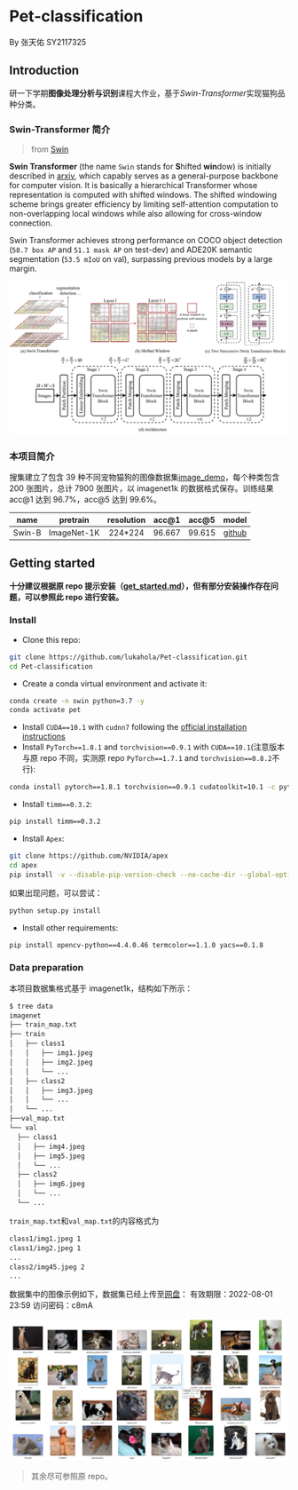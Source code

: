 # Pet-classification

By 张天佑 SY2117325

## Introduction

研一下学期**图像处理分析与识别**课程大作业，基于*Swin-Transformer*实现猫狗品种分类。

### Swin-Transformer 简介

> from [Swin](https://github.com/microsoft/Swin-Transformer)

**Swin Transformer** (the name `Swin` stands for **S**hifted **win**dow) is initially described in [arxiv](https://arxiv.org/abs/2103.14030), which capably serves as a
general-purpose backbone for computer vision. It is basically a hierarchical Transformer whose representation is
computed with shifted windows. The shifted windowing scheme brings greater efficiency by limiting self-attention
computation to non-overlapping local windows while also allowing for cross-window connection.

Swin Transformer achieves strong performance on COCO object detection (`58.7 box AP` and `51.1 mask AP` on test-dev) and
ADE20K semantic segmentation (`53.5 mIoU` on val), surpassing previous models by a large margin.

![teaser](https://raw.githubusercontent.com/lukahola/Swin-Pet/main/figures/teaser.png)

### 本项目简介

搜集建立了包含 39 种不同宠物猫狗的图像数据集[image_demo](https://github.com/lukahola/Swin-Pet/tree/main/image_demo)，每个种类包含 200 张图片，总计 7900 张图片，以 imagenet1k 的数据格式保存。训练结果 acc@1 达到 96.7%，acc@5 达到 99.6%。

|  name  |  pretrain   | resolution | acc@1  | acc@5  |                                          model                                           |
| :----: | :---------: | :--------: | :----: | :----: | :--------------------------------------------------------------------------------------: |
| Swin-B | ImageNet-1K |  224\*224  | 96.667 | 99.615 | [github](https://github.com/lukahola/Swin-Pet/raw/main/checkpoint/ckpt_epoch_260_39.pth) |

## Getting started

**十分建议根据原 repo 提示安装（[get_started.md](https://github.com/microsoft/Swin-Transformer/blob/main/get_started.md)），但有部分安装操作存在问题，可以参照此 repo 进行安装。**

### Install

- Clone this repo:

```bash
git clone https://github.com/lukahola/Pet-classification.git
cd Pet-classification
```

- Create a conda virtual environment and activate it:

```bash
conda create -n swin python=3.7 -y
conda activate pet
```

- Install `CUDA==10.1` with `cudnn7` following
  the [official installation instructions](https://docs.nvidia.com/cuda/cuda-installation-guide-linux/index.html)
- Install `PyTorch==1.8.1` and `torchvision==0.9.1` with `CUDA==10.1`(注意版本与原 repo 不同，实测原 repo `PyTorch==1.7.1` and `torchvision==0.8.2`不行):

```bash
conda install pytorch==1.8.1 torchvision==0.9.1 cudatoolkit=10.1 -c pytorch
```

- Install `timm==0.3.2`:

```bash
pip install timm==0.3.2
```

- Install `Apex`:

```bash
git clone https://github.com/NVIDIA/apex
cd apex
pip install -v --disable-pip-version-check --no-cache-dir --global-option="--cpp_ext" --global-option="--cuda_ext" ./
```

如果出现问题，可以尝试：

```bash
python setup.py install
```

- Install other requirements:

```bash
pip install opencv-python==4.4.0.46 termcolor==1.1.0 yacs==0.1.8
```

### Data preparation

本项目数据集格式基于 imagenet1k，结构如下所示：

```bash
$ tree data
imagenet
├── train_map.txt
├── train
│   ├── class1
│   │   ├── img1.jpeg
│   │   ├── img2.jpeg
│   │   └── ...
│   ├── class2
│   │   ├── img3.jpeg
│   │   └── ...
│   └── ...
├──val_map.txt
└── val
  ├── class1
  │   ├── img4.jpeg
  │   ├── img5.jpeg
  │   └── ...
  ├── class2
  │   ├── img6.jpeg
  │   └── ...
  └── ...
```

`train_map.txt`和`val_map.txt`的内容格式为

```txt
class1/img1.jpeg 1
class1/img2.jpeg 1
...
class2/img45.jpeg 2
...
```
数据集中的图像示例如下，数据集已经上传至[网盘](https://bhpan.buaa.edu.cn:443/link/B5A114F7391581FFF80EC00C1421B579)：
有效期限：2022-08-01 23:59
访问密码：c8mA

![demo](https://raw.githubusercontent.com/lukahola/Swin-Pet/main/figures/demo.png)
> 其余尽可参照原 repo。
